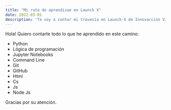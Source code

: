 ```yaml
---
title: "Mi ruta de aprendizae en Launch X"
date: 2022-03-01
description: 'Te voy a contar mi travesía en Launch-X de Innovacción Virtual'
---
```


Hola! Quiero contarte todo lo que he aprendido en este camino:
- Python
- Lógica de programación
- Jupyter Notebooks
- Command Line
- Git
- GitHub
- Html
- Cs
- Js
- Node Js

Gracias por su atención.
